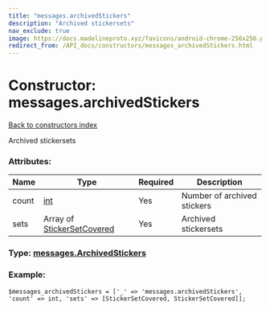 ```yaml
---
title: "messages.archivedStickers"
description: "Archived stickersets"
nav_exclude: true
image: https://docs.madelineproto.xyz/favicons/android-chrome-256x256.png
redirect_from: /API_docs/constructors/messages_archivedStickers.html
---
```

# Constructor: messages.archivedStickers  
[Back to constructors index](/API_docs/constructors/index.html)



Archived stickersets

### Attributes:

| Name     |    Type       | Required | Description |
|----------|---------------|----------|-------------|
|count|[int](/API_docs/types/int.html) | Yes|Number of archived stickers|
|sets|Array of [StickerSetCovered](/API_docs/types/StickerSetCovered.html) | Yes|Archived stickersets|



### Type: [messages.ArchivedStickers](/API_docs/types/messages.ArchivedStickers.html)


### Example:

```
$messages_archivedStickers = ['_' => 'messages.archivedStickers', 'count' => int, 'sets' => [StickerSetCovered, StickerSetCovered]];
```  
